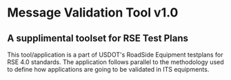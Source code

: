
# Message Validation Tool v1.0
## A supplimental toolset for RSE Test Plans 

This tool/application is a part of USDOT's RoadSide Equipment testplans for RSE 4.0 standards. The application follows parallel to the methodology used to define how applications are going to be validated in ITS equipments. 

###

